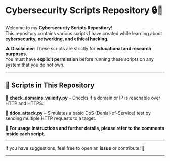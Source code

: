 # Cybersecurity Scripts Repository 🔒🚀

Welcome to my **Cybersecurity Scripts Repository**!  
This repository contains various scripts I have created while learning about **cybersecurity, networking, and ethical hacking**.  

⚠️ **Disclaimer**: These scripts are strictly for **educational and research purposes**.  
You must have **explicit permission** before running these scripts on any system that you do not own.

---

## 📜 Scripts in This Repository

🔹 **check_domains_validity.py** – Checks if a domain or IP is reachable over HTTP and HTTPS.  

🔹 **ddos_attack.py** – Simulates a basic DoS (Denial-of-Service) test by sending multiple HTTP requests to a target.  

📌 **For usage instructions and further details, please refer to the comments inside each script.**  

---

If you have suggestions, feel free to open an **issue** or contribute! 🎯

---
